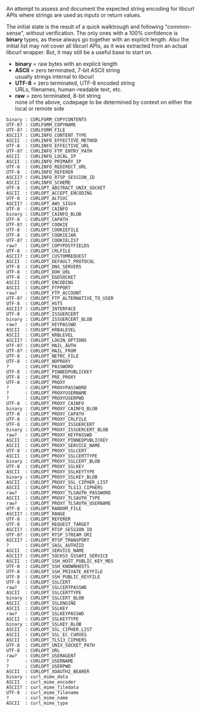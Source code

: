 An attempt to assess and document the expected string encoding for libcurl APIs where strings are used as inputs or return values.

The initial state is the result of a quick walktrough and following "common-sense", without verification. The only ones with a 100% confidence is **binary** types, as these always go together with an explicit length. Also the initial list may not cover all libcurl APIs, as it was extracted from an actual libcurl wrapper. But, it may still be a useful base to start on.

- **binary** = raw bytes with an explicit length
- **ASCII**  = zero terminated, 7-bit ASCII string<br>usually strings internal to libcurl
- **UTF-8**  = zero terminated, UTF-8 encoded string<br>URLs, filenames, human-readable text, etc.
- **raw**    = zero terminated, 8-bit string<br>none of the above, codepage to be determined by context on either the local or remote side

```
binary : CURLFORM_COPYCONTENTS
UTF-8? : CURLFORM_COPYNAME
UTF-8? : CURLFORM_FILE
ASCII? : CURLINFO_CONTENT_TYPE
ASCII  : CURLINFO_EFFECTIVE_METHOD
UTF-8  : CURLINFO_EFFECTIVE_URL
UTF-8? : CURLINFO_FTP_ENTRY_PATH
ASCII  : CURLINFO_LOCAL_IP
ASCII  : CURLINFO_PRIMARY_IP
UTF-8  : CURLINFO_REDIRECT_URL
UTF-8  : CURLINFO_REFERER
ASCII? : CURLINFO_RTSP_SESSION_ID
ASCII  : CURLINFO_SCHEME
UTF-8  : CURLOPT_ABSTRACT_UNIX_SOCKET
ASCII  : CURLOPT_ACCEPT_ENCODING
UTF-8  : CURLOPT_ALTSVC
ASCII? : CURLOPT_AWS_SIGV4
UTF-8  : CURLOPT_CAINFO
binary : CURLOPT_CAINFO_BLOB
UTF-8  : CURLOPT_CAPATH
UTF-8? : CURLOPT_COOKIE
UTF-8  : CURLOPT_COOKIEFILE
UTF-8  : CURLOPT_COOKIEJAR
UTF-8? : CURLOPT_COOKIELIST
raw?   : CURLOPT_COPYPOSTFIELDS
UTF-8  : CURLOPT_CRLFILE
ASCII? : CURLOPT_CUSTOMREQUEST
ASCII  : CURLOPT_DEFAULT_PROTOCOL
UTF-8  : CURLOPT_DNS_SERVERS
UTF-8  : CURLOPT_DOH_URL
UTF-8  : CURLOPT_EGDSOCKET
ASCII  : CURLOPT_ENCODING
ASCII  : CURLOPT_FTPPORT
raw?   : CURLOPT_FTP_ACCOUNT
UTF-8? : CURLOPT_FTP_ALTERNATIVE_TO_USER
UTF-8  : CURLOPT_HSTS
ASCII? : CURLOPT_INTERFACE
UTF-8  : CURLOPT_ISSUERCERT
binary : CURLOPT_ISSUERCERT_BLOB
raw?   : CURLOPT_KEYPASSWD
ASCII  : CURLOPT_KRB4LEVEL
ASCII  : CURLOPT_KRBLEVEL
ASCII? : CURLOPT_LOGIN_OPTIONS
UTF-8? : CURLOPT_MAIL_AUTH
UTF-8? : CURLOPT_MAIL_FROM
UTF-8  : CURLOPT_NETRC_FILE
UTF-8  : CURLOPT_NOPROXY
?      : CURLOPT_PASSWORD
UTF-8  : CURLOPT_PINNEDPUBLICKEY
UTF-8  : CURLOPT_PRE_PROXY
UTF-8  : CURLOPT_PROXY
?      : CURLOPT_PROXYPASSWORD
?      : CURLOPT_PROXYUSERNAME
?      : CURLOPT_PROXYUSERPWD
UTF-8  : CURLOPT_PROXY_CAINFO
binary : CURLOPT_PROXY_CAINFO_BLOB
UTF-8  : CURLOPT_PROXY_CAPATH
UTF-8  : CURLOPT_PROXY_CRLFILE
UTF-8  : CURLOPT_PROXY_ISSUERCERT
binary : CURLOPT_PROXY_ISSUERCERT_BLOB
raw?   : CURLOPT_PROXY_KEYPASSWD
ASCII  : CURLOPT_PROXY_PINNEDPUBLICKEY
ASCII  : CURLOPT_PROXY_SERVICE_NAME
UTF-8  : CURLOPT_PROXY_SSLCERT
ASCII  : CURLOPT_PROXY_SSLCERTTYPE
binary : CURLOPT_PROXY_SSLCERT_BLOB
UTF-8  : CURLOPT_PROXY_SSLKEY
ASCII  : CURLOPT_PROXY_SSLKEYTYPE
binary : CURLOPT_PROXY_SSLKEY_BLOB
ASCII  : CURLOPT_PROXY_SSL_CIPHER_LIST
ASCII  : CURLOPT_PROXY_TLS13_CIPHERS
raw?   : CURLOPT_PROXY_TLSAUTH_PASSWORD
ASCII  : CURLOPT_PROXY_TLSAUTH_TYPE
raw?   : CURLOPT_PROXY_TLSAUTH_USERNAME
UTF-8  : CURLOPT_RANDOM_FILE
ASCII? : CURLOPT_RANGE
UTF-8  : CURLOPT_REFERER
UTF-8  : CURLOPT_REQUEST_TARGET
ASCII? : CURLOPT_RTSP_SESSION_ID
UTF-8? : CURLOPT_RTSP_STREAM_URI
ASCII? : CURLOPT_RTSP_TRANSPORT
?      : CURLOPT_SASL_AUTHZID
ASCII  : CURLOPT_SERVICE_NAME
ASCII? : CURLOPT_SOCKS5_GSSAPI_SERVICE
ASCII  : CURLOPT_SSH_HOST_PUBLIC_KEY_MD5
UTF-8  : CURLOPT_SSH_KNOWNHOSTS
UTF-8  : CURLOPT_SSH_PRIVATE_KEYFILE
UTF-8  : CURLOPT_SSH_PUBLIC_KEYFILE
UTF-8  : CURLOPT_SSLCERT
raw?   : CURLOPT_SSLCERTPASSWD
ASCII  : CURLOPT_SSLCERTTYPE
binary : CURLOPT_SSLCERT_BLOB
ASCII  : CURLOPT_SSLENGINE
ASCII  : CURLOPT_SSLKEY
raw?   : CURLOPT_SSLKEYPASSWD
ASCII  : CURLOPT_SSLKEYTYPE
binary : CURLOPT_SSLKEY_BLOB
ASCII  : CURLOPT_SSL_CIPHER_LIST
ASCII  : CURLOPT_SSL_EC_CURVES
ASCII  : CURLOPT_TLS13_CIPHERS
UTF-8  : CURLOPT_UNIX_SOCKET_PATH
UTF-8  : CURLOPT_URL
raw?   : CURLOPT_USERAGENT
?      : CURLOPT_USERNAME
?      : CURLOPT_USERPWD
ASCII  : CURLOPT_XOAUTH2_BEARER
binary : curl_mime_data
ASCII  : curl_mime_encoder
ASCII? : curl_mime_filedata
UTF-8  : curl_mime_filename
?      : curl_mime_name
ASCII  : curl_mime_type
```
